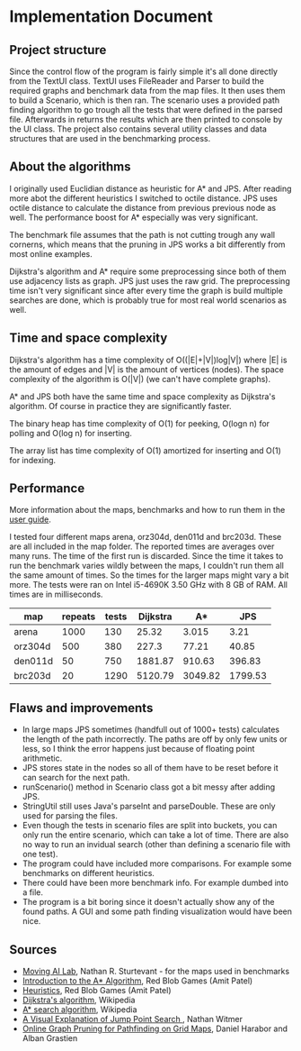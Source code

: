 # Implementation Document

## Project structure

Since the control flow of the program is fairly simple it's all done directly from the TextUI class. TextUI uses FileReader and Parser to build the required graphs and benchmark data from the map files. It then uses them to build a Scenario, which is then ran. The scenario uses a provided path finding algorithm to go trough all the tests that were defined in the parsed file. Afterwards in returns the results which are then printed to console by the UI class. The project also contains several utility classes and data structures that are used in the benchmarking process.

## About the algorithms

I originally used Euclidian distance as heuristic for A* and JPS. After reading more abot the different heuristics I switched to octile distance. JPS uses octile distance to calculate the distance from previous previous node as well. The performance boost for A* especially was very significant.

The benchmark file assumes that the path is not cutting trough any wall cornerns, which means that the pruning in JPS works a bit differently from most online examples.

Dijkstra's algorithm and A* require some preprocessing since both of them use adjacency lists as graph. JPS just uses the raw grid. The preprocessing time isn't very significant since after every time the graph is build multiple searches are done, which is probably true for most real world scenarios as well.

## Time and space complexity

Dijkstra's algorithm has a time complexity of O((|E|+|V|)log|V|) where |E| is the amount of edges and |V| is the amount of vertices (nodes). The space complexity of the algorithm is O(|V|) (we can't have complete graphs).

A* and JPS both have the same time and space complexity as Dijkstra's algorithm. Of course in practice they are significantly faster.

The binary heap has time complexity of O(1) for peeking, O(logn n) for polling and O(log n) for inserting.

The array list has time complexity of O(1) amortized for inserting and O(1) for indexing.

## Performance

More information about the maps, benchmarks and how to run them in the [user guide](https://github.com/jakekall/shortest-path/blob/master/docs/user_guide.md).

I tested four different maps arena, orz304d, den011d and brc203d. These are all included in the map folder. The reported times are averages over many runs. The time of the first run is discarded. Since the time it takes to run the benchmark varies wildly between the maps, I couldn't run them all the same amount of times. So the times for the larger maps might vary a bit more. The tests were ran on Intel i5-4690K 3.50 GHz with 8 GB of RAM. All times are in milliseconds.

| map     | repeats | tests | Dijkstra | A*      | JPS     |
|---------|---------|-------|----------|---------|---------|
| arena   | 1000    | 130   | 25.32    | 3.015   | 3.21    |
| orz304d | 500     | 380   | 227.3    | 77.21   | 40.85   |
| den011d | 50      | 750   | 1881.87  | 910.63  | 396.83  |
| brc203d | 20      | 1290  | 5120.79  | 3049.82 | 1799.53 |

## Flaws and improvements

- In large maps JPS sometimes (handfull out of 1000+ tests) calculates the length of the path incorrectly. The paths are off by only few units or less, so I think the error happens just because of floating point arithmetic.
- JPS stores state in the nodes so all of them have to be reset before it can search for the next path.
- runScenario() method in Scenario class got a bit messy after adding JPS. 
- StringUtil still uses Java's parseInt and parseDouble. These are only used for parsing the files.
- Even though the tests in scenario files are split into buckets, you can only run the entire scenario, which can take a lot of time. There are also no way to run an invidual search (other than defining a scenario file with one test).
- The program could have included more comparisons. For example some benchmarks on different heuristics.
- There could have been more benchmark info. For example dumbed into a file.
- The program is a bit boring since it doesn't actually show any of the found paths. A GUI and some path finding visualization would have been nice.

## Sources

- [Moving AI Lab](https://movingai.com/), Nathan R. Sturtevant - for the maps used in benchmarks
- [Introduction to the A* Algorithm](https://www.redblobgames.com/pathfinding/a-star/introduction.html), Red Blob Games (Amit Patel)
- [Heuristics](http://theory.stanford.edu/~amitp/GameProgramming/Heuristics.html), Red Blob Games (Amit Patel)
- [Dijkstra's algorithm](https://en.wikipedia.org/wiki/Dijkstra%27s_algorithm), Wikipedia
- [A* search algorithm](https://en.wikipedia.org/wiki/A*_search_algorithm), Wikipedia
- [A Visual Explanation of Jump Point Search ](https://zerowidth.com/2013/a-visual-explanation-of-jump-point-search.html), Nathan Witmer
- [Online Graph Pruning for Pathfinding on Grid Maps](http://grastien.net/ban/articles/hg-aaai11.pdf), Daniel Harabor and Alban Grastien
